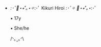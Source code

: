 


- *:･ﾟ🎸⋆⭒˚｡⋆✧*:･ﾟ Kikuri Hiroi *:･ﾟ✧ 🎸⋆⭒˚｡⋆*:･ﾟ

  ▪ 17y

  ▪ She/he

  /ᐠ｡‸｡ᐟ\

 <img align="center" alt="" src="https://i.pinimg.com/originals/31/ce/bb/31cebbf20d99fc589f45b7e5b78c8b08.gif">
